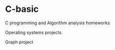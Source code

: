 # C-basic 

C programming and Algorithm analysis homeworks

Operating systems projects

Graph project
